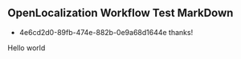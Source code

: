 ## OpenLocalization Workflow Test MarkDown
* 4e6cd2d0-89fb-474e-882b-0e9a68d1644e 
thanks!

Hello world